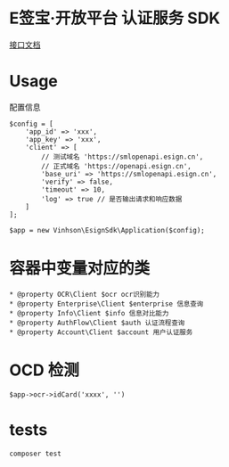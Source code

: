 # E签宝·开放平台 认证服务 SDK

[接口文档](https://open.esign.cn/doc/opendoc/identity_service/shiming)

# Usage
配置信息

```angular2html
$config = [
    'app_id' => 'xxx',
    'app_key' => 'xxx',
    'client' => [
        // 测试域名 'https://smlopenapi.esign.cn',
        // 正式域名 'https://openapi.esign.cn',
        'base_uri' => 'https://smlopenapi.esign.cn',
        'verify' => false,
        'timeout' => 10,
        'log' => true // 是否输出请求和响应数据
    ]
];

$app = new Vinhson\EsignSdk\Application($config);
```

# 容器中变量对应的类
```angular2html
* @property OCR\Client $ocr ocr识别能力
* @property Enterprise\Client $enterprise 信息查询
* @property Info\Client $info 信息对比能力
* @property AuthFlow\Client $auth 认证流程查询
* @property Account\Client $account 用户认证服务
```

# OCD 检测
```angular2html
$app->ocr->idCard('xxxx', '')
```

# tests
```angular2html
composer test
```